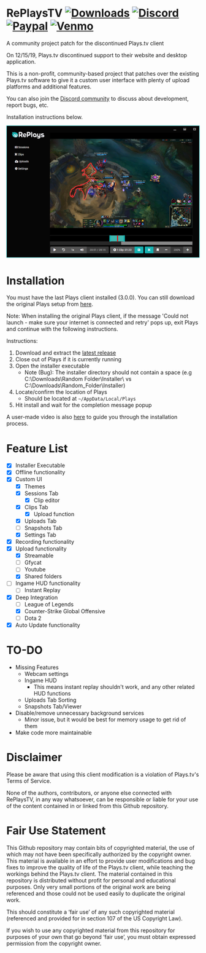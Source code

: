 # RePlaysTV [![Downloads][download-badge]][download-link] [![Discord][discord-badge]][discord-link] [![Paypal][paypal-badge]][paypal-link] [![Venmo][venmo-badge]][venmo-link] 

[download-badge]: https://img.shields.io/github/downloads/lulzsun/RePlaysTV/total
[download-link]: https://github.com/lulzsun/RePlaysTV/releases/

[discord-badge]: https://img.shields.io/discord/654698116917886986?label=Discord&logo=discord
[discord-link]: https://discordapp.com/invite/Qj2BmZX

[paypal-badge]: https://img.shields.io/badge/Paypal-Donate!-%2300457C.svg?logo=paypal&style=flat
[paypal-link]: https://www.paypal.com/cgi-bin/webscr?cmd=_donations&business=AC6XUC2KNBLNN&item_name=Support+ReplaysTV+Development&currency_code=USD&source=url

[venmo-badge]: https://img.shields.io/badge/Venmo-Donate!-informational
[venmo-link]: https://venmo.com/jminquach

A community project patch for the discontinued Plays.tv client

On 12/15/19, Plays.tv discontinued support to their website and desktop application.

This is a non-profit, community-based project that patches over the existing Plays.tv software to give it a custom user interface with plenty of upload platforms and additional features.

You can also join the [Discord community](https://discordapp.com/invite/Qj2BmZX) to discuss about development, report bugs, etc.

Installation instructions below.

![Preview](/resources/preview.png)

# Installation
You must have the last Plays client installed (3.0.0). You can still download the original Plays setup from [here](https://www.dropbox.com/s/11b5fptw2qsjmn5/PlaysSetup.exe).

Note: When installing the original Plays client, if the message 'Could not launch - make sure your internet is connected and retry' pops up, exit Plays and continue with the following instructions.

Instructions:
  1. Download and extract the [latest release](https://github.com/lulzsun/RePlaysTV/releases)
  2. Close out of Plays if it is currently running
  3. Open the installer executable 
     * Note (Bug): The installer directory should not contain a space (e.g C:\Downloads\Random Folder\Installer\ vs C:\Downloads\Random_Folder\Installer\)
  4. Locate/confirm the location of Plays
     * Should be located at `~/AppData/Local/Plays`
  5. Hit install and wait for the completion message popup
  
A user-made video is also [here](https://www.youtube.com/watch?v=GyWTfz2uYTM) to guide you through the installation process.

# Feature List
  * [x] Installer Executable
  * [x] Offline functionality
  * [x] Custom UI
    * [x] Themes
	* [x] Sessions Tab
	  * [x] Clip editor
	* [x] Clips Tab
	  * [x] Upload function
	* [x] Uploads Tab
	* [ ] Snapshots Tab
	* [x] Settings Tab
  * [x] Recording functionality
  * [x] Upload functionality
    * [x] Streamable
	* [ ] Gfycat
    * [ ] Youtube
	* [x] Shared folders
  * [ ] Ingame HUD functionality
    * [ ] Instant Replay 
  * [x] Deep Integration
    * [ ] League of Legends
    * [x] Counter-Strike Global Offensive
    * [ ] Dota 2
  * [x] Auto Update functionality

# TO-DO
  * Missing Features
	* Webcam settings
	* Ingame HUD
	  * This means instant replay shouldn't work, and any other related HUD functions
	* Uploads Tab Sorting
	* Snapshots Tab/Viewer
  * Disable/remove unnecessary background services
    * Minor issue, but it would be best for memory usage to get rid of them
  * Make code more maintainable

# Disclaimer
Please be aware that using this client modification is a violation of Plays.tv's Terms of Service. 

None of the authors, contributors, or anyone else connected with RePlaysTV, in any way whatsoever, can be responsible or liable for your use of the content contained in or linked from this Github repository.

# Fair Use Statement
This Github repository may contain bits of copyrighted material, the use of which may not have been specifically authorized by the copyright owner. This material is available in an effort to provide user modifications and bug fixes to improve the quality of life of the Plays.tv client, while teaching the workings behind the Plays.tv client. The material contained in this repository is distributed without profit for personal and educational purposes. Only very small portions of the original work are being referenced and those could not be used easily to duplicate the original work.

This should constitute a ‘fair use’ of any such copyrighted material (referenced and provided for in section 107 of the US Copyright Law).

If you wish to use any copyrighted material from this repository for purposes of your own that go beyond ‘fair use’, you must obtain expressed permission from the copyright owner.
